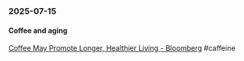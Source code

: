 ### 2025-07-15
#### Coffee and aging
[Coffee May Promote Longer, Healthier Living - Bloomberg](https://www.bloomberg.com/news/newsletters/2025-07-15/coffee-may-promote-longer-healthier-living?cmpid=BBD071525_prognosis) #caffeine 

